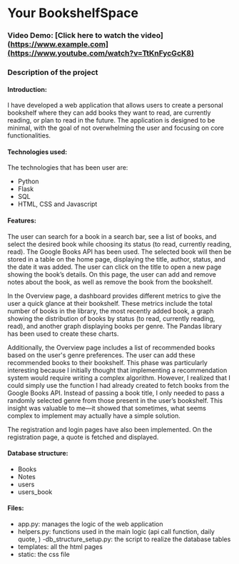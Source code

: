 # Your BookshelfSpace
### Video Demo: [Click here to watch the video](https://www.example.com](https://www.youtube.com/watch?v=TtKnFycGcK8)


### Description of the project
#### Introduction:
I have developed a web application that allows users to create a personal bookshelf where they can add books they want to read, are currently reading, or plan to read in the future. The application is designed to be minimal, with the goal of not overwhelming the user and focusing on core functionalities.

#### Technologies used:
The technologies that has been user are:
- Python
- Flask
- SQL
- HTML, CSS and Javascript

#### Features:
The user can search for a book in a search bar, see a list of books, and select the desired book while choosing its status (to read, currently reading, read). The Google Books API has been used. The selected book will then be stored in a table on the home page, displaying the title, author, status, and the date it was added. The user can click on the title to open a new page showing the book’s details. On this page, the user can add and remove notes about the book, as well as remove the book from the bookshelf.

In the Overview page, a dashboard provides different metrics to give the user a quick glance at their bookshelf. These metrics include the total number of books in the library, the most recently added book, a graph showing the distribution of books by status (to read, currently reading, read), and another graph displaying books per genre. The Pandas library has been used to create these charts.

Additionally, the Overview page includes a list of recommended books based on the user's genre preferences. The user can add these recommended books to their bookshelf. This phase was particularly interesting because I initially thought that implementing a recommendation system would require writing a complex algorithm. However, I realized that I could simply use the function I had already created to fetch books from the Google Books API. Instead of passing a book title, I only needed to pass a randomly selected genre from those present in the user’s bookshelf. This insight was valuable to me—it showed that sometimes, what seems complex to implement may actually have a simple solution.

The registration and login pages have also been implemented. On the registration page, a quote is fetched and displayed.

#### Database structure:
- Books
- Notes
- users
- users_book
#### Files:
- app.py: manages the logic of the web application
- helpers.py: functions used in the main logic (api call function, daily quote, ) 
-db_structure_setup.py: the script to realize the database tables
- templates: all the html pages
- static: the css file
